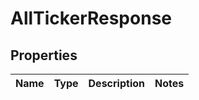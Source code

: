 

# AllTickerResponse


## Properties

| Name | Type | Description | Notes |
|------------ | ------------- | ------------- | -------------|



